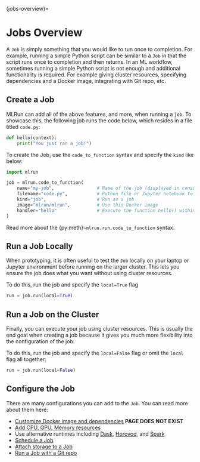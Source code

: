(jobs-overview)=
# Jobs Overview

A `Job` is simply something that you would like to run once to completion. For example, running a simple Python script can be similar to a `Job` in that the script runs once to completion and then returns. In an ML workflow, sometimes running a simple Python script is not enough and additional functionality is required. For example giving cluster resources, specifying dependencies and a Docker image, integrating with Git repo, etc. 

## Create a Job

MLRun can add all of the above features, and more, when running a `job`. To showcase this, the following job runs the code below, which resides in a file titled `code.py`:

```python
def hello(context):
    print("You just ran a job!")
```

To create the Job, use the `code_to_function` syntax and specify the `kind` like below:

```python
import mlrun

job = mlrun.code_to_function(
    name="my-job",                # Name of the job (displayed in console and UI)
    filename="code.py",           # Python file or Jupyter notebook to run
    kind="job",                   # Run as a job
    image="mlrun/mlrun",          # Use this Docker image
    handler="hello"               # Execute the function hello() within code.py
)
```

Read more about the {py:meth}`~mlrun.run.code_to_function` syntax.

## Run a Job Locally

When prototyping, it is often useful to test the `Job` locally on your laptop or Jupyter environment before running on the larger cluster. This lets you ensure the job does what you want without using cluster resources.

To do this, run the job and specify the `local=True` flag 

```python
run = job.run(local=True)
```

## Run a Job on the Cluster

Finally, you can execute your job using cluster resources. This is usually the end goal when creating a job because it gives you much more flexibility into the configuration of the job.

To do this, run the job and specify the `local=False` flag or omit the `local` flag all together:

```python
run = job.run(local=False)
```

## Configure the Job

There are many configurations you can add to the `Job`. You can read more about them here:
- [Customize Docker image and dependencies](#) **PAGE DOES NOT EXIST**
- [Add CPU, GPU, Memory resources](https://github.com/mlrun/mlrun/pull/2166/runtimes/configuring-job-resources.html)
- Use alternative runtimes including [Dask](https://github.com/mlrun/mlrun/pull/2166/runtimes/dask-overview.html), [Horovod](https://github.com/mlrun/mlrun/pull/2166/runtimes/horovod.html), and [Spark](https://github.com/mlrun/mlrun/pull/2166/runtimes/spark-operator.html)
- [Schedule a Job](https://github.com/mlrun/mlrun/pull/2166/files/scheduled-jobs.html)
- [Attach storage to a Job](https://github.com/mlrun/mlrun/pull/2166/runtimes/function-storage.html)
- [Run a Job with a Git repo](https://github.com/mlrun/mlrun/pull/2166/runtimes/code-archive.html#using-code-from-git)